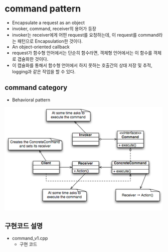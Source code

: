 # command pattern
* Encapsulate a request as an object
* invoker, command, receiver의 용어가 등장
* invoker는 receiver에게 어떤 request를 요청하는데, 이 request를 command라는 패턴으로 Encapsulation한 것이다.
* An object-oriented callback
* request가 함수형 언어에서는 단순히 함수라면, 객체형 언어에서는 이 함수를 객체로 갭슐화한 것이다.
* 이 캡슐화를 통해서 함수형 언어에서 하지 못하는 호출간의 상태 저장 및 추적, logging과 같은 작업을 할 수 있다.

## command category
* Behavioral pattern

![command](/docs/images/command.png)

## 구현코드 설명
* command_v1.cpp
	* 구현 코드